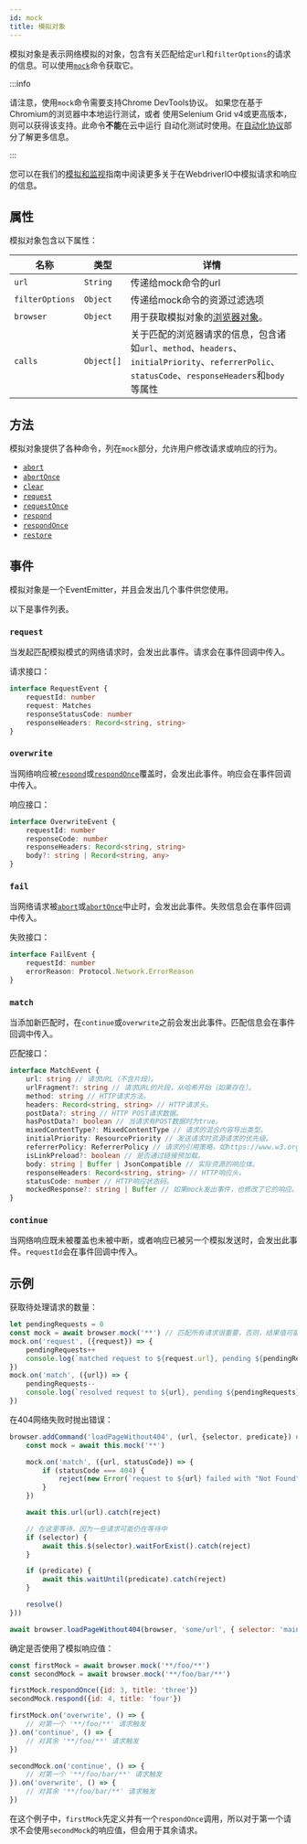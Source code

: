 ```yaml
---
id: mock
title: 模拟对象
---
```


模拟对象是表示网络模拟的对象，包含有关匹配给定`url`和`filterOptions`的请求的信息。可以使用[`mock`](/docs/api/browser/mock)命令获取它。

:::info

请注意，使用`mock`命令需要支持Chrome DevTools协议。
如果您在基于Chromium的浏览器中本地运行测试，或者
使用Selenium Grid v4或更高版本，则可以获得该支持。此命令**不能**在云中运行
自动化测试时使用。在[自动化协议](/docs/automationProtocols)部分了解更多信息。

:::

您可以在我们的[模拟和监视](/docs/mocksandspies)指南中阅读更多关于在WebdriverIO中模拟请求和响应的信息。

## 属性

模拟对象包含以下属性：

| 名称 | 类型 | 详情 |
| ---- | ---- | ------- |
| `url` | `String` | 传递给mock命令的url |
| `filterOptions` | `Object` | 传递给mock命令的资源过滤选项 |
| `browser` | `Object` | 用于获取模拟对象的[浏览器对象](/docs/api/browser)。 |
| `calls` | `Object[]` | 关于匹配的浏览器请求的信息，包含诸如`url`、`method`、`headers`、`initialPriority`、`referrerPolic`、`statusCode`、`responseHeaders`和`body`等属性 |

## 方法

模拟对象提供了各种命令，列在`mock`部分，允许用户修改请求或响应的行为。

- [`abort`](/docs/api/mock/abort)
- [`abortOnce`](/docs/api/mock/abortOnce)
- [`clear`](/docs/api/mock/clear)
- [`request`](/docs/api/mock/request)
- [`requestOnce`](/docs/api/mock/requestOnce)
- [`respond`](/docs/api/mock/respond)
- [`respondOnce`](/docs/api/mock/respondOnce)
- [`restore`](/docs/api/mock/restore)

## 事件

模拟对象是一个EventEmitter，并且会发出几个事件供您使用。

以下是事件列表。

### `request`

当发起匹配模拟模式的网络请求时，会发出此事件。请求会在事件回调中传入。

请求接口：
```ts
interface RequestEvent {
    requestId: number
    request: Matches
    responseStatusCode: number
    responseHeaders: Record<string, string>
}
```

### `overwrite`

当网络响应被[`respond`](/docs/api/mock/respond)或[`respondOnce`](/docs/api/mock/respondOnce)覆盖时，会发出此事件。响应会在事件回调中传入。

响应接口：
```ts
interface OverwriteEvent {
    requestId: number
    responseCode: number
    responseHeaders: Record<string, string>
    body?: string | Record<string, any>
}
```

### `fail`

当网络请求被[`abort`](/docs/api/mock/abort)或[`abortOnce`](/docs/api/mock/abortOnce)中止时，会发出此事件。失败信息会在事件回调中传入。

失败接口：
```ts
interface FailEvent {
    requestId: number
    errorReason: Protocol.Network.ErrorReason
}
```

### `match`

当添加新匹配时，在`continue`或`overwrite`之前会发出此事件。匹配信息会在事件回调中传入。

匹配接口：
```ts
interface MatchEvent {
    url: string // 请求URL（不含片段）。
    urlFragment?: string // 请求URL的片段，从哈希开始（如果存在）。
    method: string // HTTP请求方法。
    headers: Record<string, string> // HTTP请求头。
    postData?: string // HTTP POST请求数据。
    hasPostData?: boolean // 当请求有POST数据时为true。
    mixedContentType?: MixedContentType // 请求的混合内容导出类型。
    initialPriority: ResourcePriority // 发送请求时资源请求的优先级。
    referrerPolicy: ReferrerPolicy // 请求的引用策略，如https://www.w3.org/TR/referrer-policy/中定义的。
    isLinkPreload?: boolean // 是否通过链接预加载。
    body: string | Buffer | JsonCompatible // 实际资源的响应体。
    responseHeaders: Record<string, string> // HTTP响应头。
    statusCode: number // HTTP响应状态码。
    mockedResponse?: string | Buffer // 如果mock发出事件，也修改了它的响应。
}
```

### `continue`

当网络响应既未被覆盖也未被中断，或者响应已被另一个模拟发送时，会发出此事件。`requestId`会在事件回调中传入。

## 示例

获取待处理请求的数量：

```js
let pendingRequests = 0
const mock = await browser.mock('**') // 匹配所有请求很重要，否则，结果值可能会很混乱。
mock.on('request', ({request}) => {
    pendingRequests++
    console.log(`matched request to ${request.url}, pending ${pendingRequests} requests`)
})
mock.on('match', ({url}) => {
    pendingRequests--
    console.log(`resolved request to ${url}, pending ${pendingRequests} requests`)
})
```

在404网络失败时抛出错误：

```js
browser.addCommand('loadPageWithout404', (url, {selector, predicate}) => new Promise(async (resolve, reject) => {
    const mock = await this.mock('**')

    mock.on('match', ({url, statusCode}) => {
        if (statusCode === 404) {
            reject(new Error(`request to ${url} failed with "Not Found"`))
        }
    })

    await this.url(url).catch(reject)

    // 在这里等待，因为一些请求可能仍在等待中
    if (selector) {
        await this.$(selector).waitForExist().catch(reject)
    }

    if (predicate) {
        await this.waitUntil(predicate).catch(reject)
    }

    resolve()
}))

await browser.loadPageWithout404(browser, 'some/url', { selector: 'main' })
```

确定是否使用了模拟响应值：

```js
const firstMock = await browser.mock('**/foo/**')
const secondMock = await browser.mock('**/foo/bar/**')

firstMock.respondOnce({id: 3, title: 'three'})
secondMock.respond({id: 4, title: 'four'})

firstMock.on('overwrite', () => {
    // 对第一个 '**/foo/**' 请求触发
}).on('continue', () => {
    // 对其余 '**/foo/**' 请求触发
})

secondMock.on('continue', () => {
    // 对第一个 '**/foo/bar/**' 请求触发
}).on('overwrite', () => {
    // 对其余 '**/foo/bar/**' 请求触发
})
```

在这个例子中，`firstMock`先定义并有一个`respondOnce`调用，所以对于第一个请求不会使用`secondMock`的响应值，但会用于其余请求。